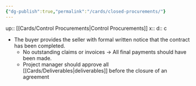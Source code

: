 ```yaml
---
{"dg-publish":true,"permalink":"/cards/closed-procurements/"}
---
```


up:: [[Cards/Control Procurements\|Control Procurements]] 
x:: 
d:: c

- The buyer provides the seller with formal written notice that the contract has been completed.
	- ﻿﻿No outstanding claims or invoices -> All final payments should have been made.
	- ﻿﻿Project manager should approve all [[Cards/Deliverables\|deliverables]] before the closure of an agreement